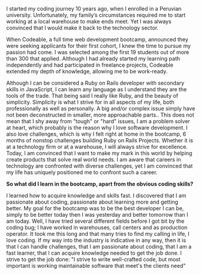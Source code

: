 I started my coding journey 10 years ago, when I enrolled in a Peruvian university. Unfortunately, my family’s circumstances required me to start working at a local warehouse to make ends meet. Yet I was always convinced that I would make it back to the technology sector.

When Codeable, a full time web development bootcamp, announced they were seeking applicants for their first cohort, I knew the time to pursue my passion had come. I was selected among the first 19 students out of more than 300 that applied. Although I had already started my learning path independently and had participated in freelance projects, Codeable extended my depth of knowledge, allowing me to be work-ready.

Although I can be considered a Ruby on Rails developer with secondary skills in JavaScript, I can learn any language as I understand they are the tools of the trade. That being said I really like Ruby, and the beauty of simplicity. Simplicity is what I strive for in all aspects of my life, both professionally as well as personally. A big and/or complex issue simply have not been deconstructed in smaller, more approachable parts.. This does not mean that I shy away from "tough" or "hard" issues, I am a problem solver at heart, which probably is the reason why I love software development. I also love challenges, which is why I felt right at home in the bootcamp, 6 months of non­stop challenges building Ruby on Rails Projects.
Whether it is at a technology firm or at a warehouse, I will always strive for excellence. Today, I am convinced that I want to make my mark in this world by helping create products that solve real world needs. I am aware that careers in technology are confronted with diverse challenges, yet I am convinced that my life has uniquely positioned me to confront such a career. 
 
 
**So what did I learn in the bootcamp, apart from the obvious coding skills?**

I learned how to acquire knowledge and skills fast. I discovered that I am passionate about coding, passionate about learning more and getting better. My goal for the bootcamp was to be the best developer I can be, simply to be better today then I was yesterday and better tomorrow than I am today.
Well, I have tried several different fields before I got bit by the coding bug; I have worked in warehouses, call centers and as production operator. It took me this long and that many tries to find my calling in life, I love coding. If my way into the industry is indicative in any way, then it is that I can handle challenges, that I am passionate about coding, that I am a fast learner, that I can acquire knowledge needed to get the job done. I strive to get the job done: "I strive to write well-crafted code, but most important is working maintainable software that meet's the clients need"

